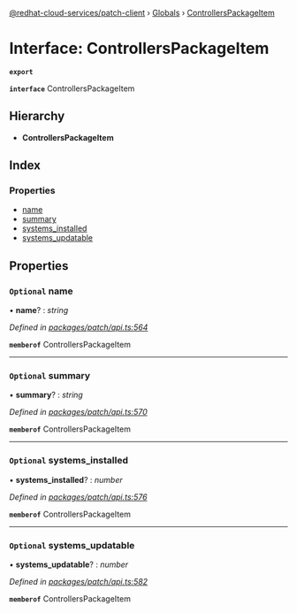 [@redhat-cloud-services/patch-client](../README.md) › [Globals](../globals.md) › [ControllersPackageItem](controllerspackageitem.md)

# Interface: ControllersPackageItem

**`export`** 

**`interface`** ControllersPackageItem

## Hierarchy

* **ControllersPackageItem**

## Index

### Properties

* [name](controllerspackageitem.md#optional-name)
* [summary](controllerspackageitem.md#optional-summary)
* [systems_installed](controllerspackageitem.md#optional-systems_installed)
* [systems_updatable](controllerspackageitem.md#optional-systems_updatable)

## Properties

### `Optional` name

• **name**? : *string*

*Defined in [packages/patch/api.ts:564](https://github.com/RedHatInsights/javascript-clients/blob/c0f4325/packages/patch/api.ts#L564)*

**`memberof`** ControllersPackageItem

___

### `Optional` summary

• **summary**? : *string*

*Defined in [packages/patch/api.ts:570](https://github.com/RedHatInsights/javascript-clients/blob/c0f4325/packages/patch/api.ts#L570)*

**`memberof`** ControllersPackageItem

___

### `Optional` systems_installed

• **systems_installed**? : *number*

*Defined in [packages/patch/api.ts:576](https://github.com/RedHatInsights/javascript-clients/blob/c0f4325/packages/patch/api.ts#L576)*

**`memberof`** ControllersPackageItem

___

### `Optional` systems_updatable

• **systems_updatable**? : *number*

*Defined in [packages/patch/api.ts:582](https://github.com/RedHatInsights/javascript-clients/blob/c0f4325/packages/patch/api.ts#L582)*

**`memberof`** ControllersPackageItem
